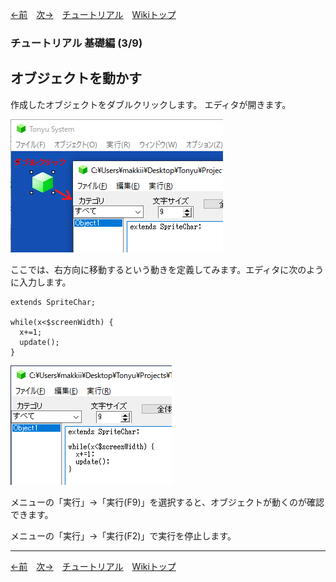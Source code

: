 

[←前](./tr-basic02.md)&emsp;[次→](./tr-basic04.md)&emsp;[チュートリアル](./tutorial.md)&emsp;[Wikiトップ](./)

### チュートリアル 基礎編 (3/9)
## オブジェクトを動かす

作成したオブジェクトをダブルクリックします。 エディタが開きます。

![open-ed.png](./img/open-ed.png)

ここでは、右方向に移動するという動きを定義してみます。エディタに次のように入力します。

```
extends SpriteChar;

while(x<$screenWidth) {
  x+=1;
  update();
}
```

![prog1.png](./img/prog1.png)

メニューの「実行」→「実行(F9)」を選択すると、オブジェクトが動くのが確認できます。

メニューの「実行」→「実行(F2)」で実行を停止します。

***

[←前](./tr-basic02.md)&emsp;[次→](./tr-basic04.md)&emsp;[チュートリアル](./tutorial.md)&emsp;[Wikiトップ](./)
